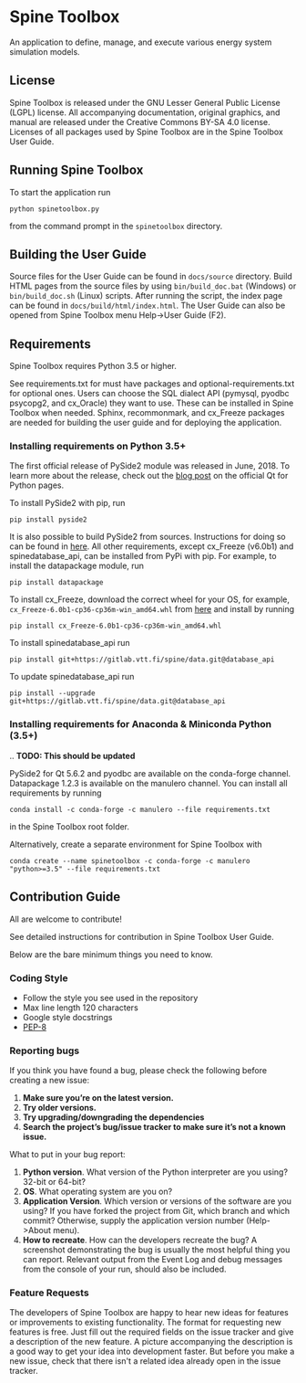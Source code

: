 # Spine Toolbox

An application to define, manage, and execute various energy system simulation models.

## License

Spine Toolbox is released under the GNU Lesser General Public License (LGPL) license. All accompanying
documentation, original graphics, and manual are released under the Creative Commons BY-SA 4.0 license.
Licenses of all packages used by Spine Toolbox are in the Spine Toolbox User Guide.

## Running Spine Toolbox

To start the application run

    python spinetoolbox.py

from the command prompt in the `spinetoolbox` directory.

## Building the User Guide
Source files for the User Guide can be found in ``docs/source`` directory. Build HTML pages from the source files 
by using ``bin/build_doc.bat`` (Windows) or ``bin/build_doc.sh`` (Linux) scripts. After running the script, the 
index page can be found in ``docs/build/html/index.html``. The User Guide can also be opened from Spine Toolbox 
menu Help->User Guide (F2).

## Requirements

Spine Toolbox requires Python 3.5 or higher.

See requirements.txt for must have packages and optional-requirements.txt for optional ones. Users can 
choose the SQL dialect API (pymysql, pyodbc psycopg2, and cx_Oracle) they want to use. These can 
be installed in Spine Toolbox when needed. Sphinx, recommonmark, and cx_Freeze packages 
are needed for building the user guide and for deploying the application.

### Installing requirements on Python 3.5+

The first official release of PySide2 module was released in June, 2018. To learn more about 
the release, check out the [blog post](http://blog.qt.io/blog/2018/06/13/qt-python-5-11-released/)
on the official Qt for Python pages.

To install PySide2 with pip, run

    pip install pyside2

It is also possible to build PySide2 from sources. Instructions for doing so can be found in
[here](https://wiki.qt.io/Qt_for_Python/GettingStarted). All other requirements,
except cx_Freeze (v6.0b1) and spinedatabase_api, can be installed from PyPi with pip.
For example, to install the datapackage module, run

    pip install datapackage

To install cx_Freeze, download the correct wheel for your OS, for example,
`cx_Freeze-6.0b1-cp36-cp36m-win_amd64.whl` from
[here](https://pypi.org/project/cx_Freeze/6.0b1/#files) and install by running

    pip install cx_Freeze-6.0b1-cp36-cp36m-win_amd64.whl

To install spinedatabase_api run

    pip install git+https://gitlab.vtt.fi/spine/data.git@database_api

To update spinedatabase_api run

    pip install --upgrade git+https://gitlab.vtt.fi/spine/data.git@database_api


### Installing requirements for Anaconda & Miniconda Python (3.5+)

..
**TODO: This should be updated**

PySide2 for Qt 5.6.2 and pyodbc are available on the conda-forge
channel. Datapackage 1.2.3 is available on the manulero channel.
You can install all requirements by running

    conda install -c conda-forge -c manulero --file requirements.txt

in the Spine Toolbox root folder.

Alternatively, create a separate environment for Spine Toolbox with

	conda create --name spinetoolbox -c conda-forge -c manulero "python>=3.5" --file requirements.txt

## Contribution Guide

All are welcome to contribute!

See detailed instructions for contribution in Spine Toolbox User Guide.

Below are the bare minimum things you need to know.

### Coding Style
- Follow the style you see used in the repository
- Max line length 120 characters
- Google style docstrings
- [PEP-8](https://www.python.org/dev/peps/pep-0008/)

### Reporting bugs
If you think you have found a bug, please check the following before creating a new issue:
1. **Make sure you’re on the latest version.** 
2. **Try older versions.**
3. **Try upgrading/downgrading the dependencies**
4. **Search the project’s bug/issue tracker to make sure it’s not a known issue.**

What to put in your bug report:
1. **Python version**. What version of the Python interpreter are you using? 32-bit or 64-bit?
2. **OS**. What operating system are you on?
3. **Application Version**. Which version or versions of the software are you using? If you have forked the project from Git,
   which branch and which commit? Otherwise, supply the application version number (Help->About menu).
4. **How to recreate**. How can the developers recreate the bug? A screenshot demonstrating the bug is usually the most 
   helpful thing you can report. Relevant output from the Event Log and debug messages from the console 
   of your run, should also be included.

### Feature Requests
The developers of Spine Toolbox are happy to hear new ideas for features or improvements to existing functionality.
The format for requesting new features is free. Just fill out the required fields on the issue tracker and give a
description of the new feature. A picture accompanying the description is a good way to get your idea into development
faster. But before you make a new issue, check that there isn't a related idea already open in the issue tracker.
